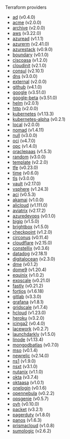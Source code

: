 Terraform providers

- [ad](/ad/ad.md) (v0.4.0)
- [acme](/acme/acme.md) (v2.0.0)
- [archive](/archive/archive.md) (v2.0.0)
- [aws](/aws/aws.md) (v3.22.0)
- [azuread](/azuread/azuread.md) (v1.1.1)
- [azurerm](/azurerm/azurerm.md) (v2.41.0)
- [azurestack](/azurestack/azurestack.md) (v0.9.0)
- [boundary](/boundary/boundary.md) (v0.1.0)
- [ciscoasa](/ciscoasa/ciscoasa.md) (v1.2.0)
- [cloudinit](/cloudinit/cloudinit.md) (v2.1.0)
- [consul](/consul/consul.md) (v2.10.1)
- [dns](/dns/dns.md) (v3.0.0)
- [external](/external/external.md) (v2.0.0)
- [github](/github/github.md) (v4.1.0)
- [google](/google/google.md) (v3.51.0)
- [google-beta](/google-beta/google-beta.md) (v3.51.0)
- [helm](/helm/helm.md) (v2.0.1)
- [http](/http/http.md) (v2.0.0)
- [kubernetes](/kubernetes/kubernetes.md) (v1.13.3)
- [kubernetes-alpha](/kubernetes-alpha/kubernetes-alpha.md) (v0.2.1)
- [local](/local/local.md) (v2.0.0)
- [nomad](/nomad/nomad.md) (v1.4.11)
- [null](/null/null.md) (v3.0.0)
- [oci](/oci/oci.md) (v4.7.0)
- [opc](/opc/opc.md) (v1.4.0)
- [oraclepaas](/oraclepaas/oraclepaas.md) (v1.5.3)
- [random](/random/random.md) (v3.0.0)
- [template](/template/template.md) (v2.2.0)
- [tfe](/tfe/tfe.md) (v0.23.0)
- [time](/time/time.md) (v0.6.0)
- [tls](/tls/tls.md) (v3.0.0)
- [vault](/vault/vault.md) (v2.17.0)
- [vsphere](/vsphere/vsphere.md) (v1.24.3)
- [aci](/aci/aci.md) (v0.5.3)
- [akamai](/akamai/akamai.md) (v1.0.0)
- [alicloud](/alicloud/alicloud.md) (v1.111.0)
- [aviatrix](/aviatrix/aviatrix.md) (v2.17.2)
- [azuredevops](/azuredevops/azuredevops.md) (v0.1.0)
- [bigip](/bigip/bigip.md) (v1.5.0)
- [brightbox](/brightbox/brightbox.md) (v1.5.0)
- [checkpoint](/checkpoint/checkpoint.md) (v1.2.0)
- [circonus](/circonus/circonus.md) (v0.11.4)
- [cloudflare](/cloudflare/cloudflare.md) (v2.15.0)
- [constellix](/constellix/constellix.md) (v0.3.6)
- [datadog](/datadog/datadog.md) (v2.18.1)
- [digitalocean](/digitalocean/digitalocean.md) (v2.3.0)
- [dme](/dme/dme.md) (v0.1.2)
- [dome9](/dome9/dome9.md) (v1.20.4)
- [equinix](/equinix/equinix.md) (v1.0.2)
- [exoscale](/exoscale/exoscale.md) (v0.21.0)
- [fastly](/fastly/fastly.md) (v0.21.2)
- [fortios](/fortios/fortios.md) (v1.6.18)
- [gitlab](/gitlab/gitlab.md) (v3.3.0)
- [grafana](/grafana/grafana.md) (v1.8.1)
- [gridscale](/gridscale/gridscale.md) (v1.7.4)
- [hcloud](/hcloud/hcloud.md) (v1.23.0)
- [heroku](/heroku/heroku.md) (v3.2.0)
- [icinga2](/icinga2/icinga2.md) (v0.4.0)
- [lacework](/lacework/lacework.md) (v0.2.7)
- [launchdarkly](/launchdarkly/launchdarkly.md) (v1.5.0)
- [linode](/linode/linode.md) (v1.13.4)
- [mongodbatlas](/mongodbatlas/mongodbatlas.md) (v0.7.0)
- [mso](/mso/mso.md) (v0.1.4)
- [newrelic](/newrelic/newrelic.md) (v2.14.0)
- [ns1](/ns1/ns1.md) (v1.9.0)
- [nsxt](/nsxt/nsxt.md) (v3.1.0)
- [nutanix](/nutanix/nutanix.md) (v1.1.0)
- [okta](/okta/okta.md) (v3.7.4)
- [oktaasa](/oktaasa/oktaasa.md) (v1.0.1)
- [onelogin](/onelogin/onelogin.md) (v0.1.6)
- [opennebula](/opennebula/opennebula.md) (v0.2.2)
- [opsgenie](/opsgenie/opsgenie.md) (v0.5.7)
- [ovh](/ovh/ovh.md) (v0.10.0)
- [packet](/packet/packet.md) (v3.2.1)
- [pagerduty](/pagerduty/pagerduty.md) (v1.8.0)
- [panos](/panos/panos.md) (v1.6.3)
- [prismacloud](/prismacloud/prismacloud.md) (v1.0.8)
- [sumologic](/sumologic/sumologic.md) (v2.6.2)
